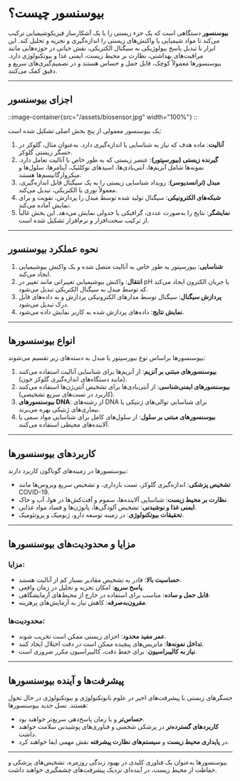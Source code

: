 # بیوسنسور چیست؟

**بیوسنسور** دستگاهی است که یک جزء زیستی را با یک آشکارساز فیزیکوشیمیایی ترکیب می‌کند تا مواد شیمیایی یا واکنش‌های زیستی را اندازه‌گیری و تجزیه و تحلیل کند. این ابزار با تبدیل پاسخ بیولوژیکی به سیگنال الکتریکی، نقش حیاتی در حوزه‌هایی مانند مراقبت‌های بهداشتی، نظارت بر محیط زیست، ایمنی غذا و بیوتکنولوژی دارد. بیوسنسورها معمولاً کوچک، قابل حمل و حساس هستند و در تصمیم‌گیری‌های سریع و دقیق کمک می‌کنند.

---

## اجزای بیوسنسور

::image-container{src="/assets/biosensor.jpg"  width="100%"}
::

یک بیوسنسور معمولی از پنج بخش اصلی تشکیل شده است:

1. **آنالیت**: ماده هدف که نیاز به شناسایی یا اندازه‌گیری دارد. به‌عنوان مثال، گلوکز در حسگر زیستی گلوکز.
2. **گیرنده زیستی (بیورسپتور)**: عنصر زیستی که به طور خاص با آنالیت تعامل دارد. نمونه‌ها شامل آنزیم‌ها، آنتی‌بادی‌ها، اسیدهای نوکلئیک، آپتامرها، سلول‌ها و میکروارگانیسم‌ها هستند.
3. **مبدل (ترانسدیوسر)**: رویداد شناسایی زیستی را به یک سیگنال قابل اندازه‌گیری، معمولاً نوری یا الکتریکی، تبدیل می‌کند.
4. **شبکه‌های الکترونیکی**: سیگنال تولید شده توسط مبدل را پردازش، تقویت و برای نمایش آماده می‌کند.
5. **نمایشگر**: نتایج را به‌صورت عددی، گرافیکی یا جدولی نمایش می‌دهد. این بخش غالباً از ترکیب سخت‌افزار و نرم‌افزار تشکیل شده است.

---

## نحوه عملکرد بیوسنسور

1. **شناسایی**: بیورسپتور به طور خاص به آنالیت متصل شده و یک واکنش بیوشیمیایی ایجاد می‌کند.
2. **انتقال**: واکنش بیوشیمیایی تغییراتی مانند تغییر در pH یا جریان الکترون ایجاد می‌کند که توسط مبدل به سیگنال الکتریکی تبدیل می‌شود.
3. **پردازش سیگنال**: سیگنال توسط مدارهای الکترونیکی پردازش و به داده‌های قابل درک تبدیل می‌شود.
4. **نمایش نتایج**: داده‌های پردازش شده به کاربر نمایش داده می‌شود.

---

## انواع بیوسنسورها

بیوسنسورها براساس نوع بیورسپتور یا مبدل به دسته‌های زیر تقسیم می‌شوند:

1. **بیوسنسورهای مبتنی بر آنزیم**: از آنزیم‌ها برای شناسایی آنالیت استفاده می‌کنند (مانند دستگاه‌های اندازه‌گیری گلوکز خون).
2. **بیوسنسورهای ایمنی‌شناسی**: از آنتی‌بادی‌ها برای تشخیص آنتی‌ژن‌ها استفاده می‌کنند (کاربرد در تست‌های سریع تشخیصی).
3. **بیوسنسورهای DNA**: از رشته‌های DNA برای شناسایی توالی‌های ژنتیکی یا بیماری‌های ژنتیکی بهره می‌برند.
4. **بیوسنسورهای مبتنی بر سلول**: از سلول‌های کامل برای شناسایی مواد سمی یا آلاینده‌های محیطی استفاده می‌کنند.

---

## کاربردهای بیوسنسورها

بیوسنسورها در زمینه‌های گوناگون کاربرد دارند:

- **تشخیص پزشکی**: اندازه‌گیری گلوکز، تست بارداری، و تشخیص سریع ویروس‌ها مانند COVID-19.
- **نظارت بر محیط زیست**: شناسایی آلاینده‌ها، سموم و آفت‌کش‌ها در هوا، آب و خاک.
- **ایمنی غذا و نوشیدنی**: تشخیص آلودگی‌ها، پاتوژن‌ها و فساد مواد غذایی.
- **تحقیقات بیوتکنولوژی**: در زمینه توسعه دارو، ژنومیک و پروتئومیک.

---

## مزایا و محدودیت‌های بیوسنسورها

### مزایا:
- **حساسیت بالا**: قادر به تشخیص مقادیر بسیار کم از آنالیت هستند.
- **پاسخ سریع**: امکان تجزیه و تحلیل در زمان واقعی.
- **قابل حمل و ساده**: مناسب برای استفاده در خارج از محیط‌های آزمایشگاهی.
- **مقرون‌به‌صرفه**: کاهش نیاز به آزمایش‌های پرهزینه.

### محدودیت‌ها:
- **عمر مفید محدود**: اجزای زیستی ممکن است تخریب شوند.
- **تداخل نمونه‌ها**: ماتریس‌های پیچیده ممکن است در دقت اختلال ایجاد کنند.
- **نیاز به کالیبراسیون**: برای حفظ دقت، کالیبراسیون مکرر ضروری است.

---

## پیشرفت‌ها و آینده بیوسنسورها

حسگرهای زیستی با پیشرفت‌های اخیر در علوم نانوتکنولوژی و بیوتکنولوژی در حال تحول هستند. نسل جدید بیوسنسورها:

- **حساس‌تر** و با زمان پاسخ‌دهی سریع‌تر خواهند بود.
- **کاربردهای گسترده‌تر** در پزشکی شخصی و فناوری‌های پوشیدنی سلامت خواهند داشت.
- در **پایداری محیط زیست** و **سیستم‌های نظارت پیشرفته** نقش مهمی ایفا خواهند کرد.

---

بیوسنسورها به‌عنوان یک فناوری کلیدی در بهبود زندگی روزمره، تشخیص‌های پزشکی و حفاظت از محیط زیست، در آینده‌ای نزدیک پیشرفت‌های چشمگیری خواهند داشت.
